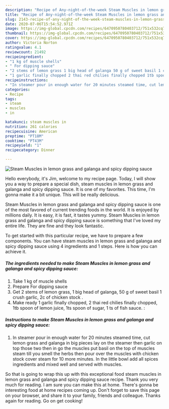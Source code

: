 ```yaml
---
description: "Recipe of Any-night-of-the-week Steam Muscles in lemon grass and galanga and spicy dipping sauce"
title: "Recipe of Any-night-of-the-week Steam Muscles in lemon grass and galanga and spicy dipping sauce"
slug: 2143-recipe-of-any-night-of-the-week-steam-muscles-in-lemon-grass-and-galanga-and-spicy-dipping-sauce
date: 2020-07-06T15:54:52.971Z
image: https://img-global.cpcdn.com/recipes/6470950780403712/751x532cq70/steam-muscles-in-lemon-grass-and-galanga-and-spicy-dipping-sauce-recipe-main-photo.jpg
thumbnail: https://img-global.cpcdn.com/recipes/6470950780403712/751x532cq70/steam-muscles-in-lemon-grass-and-galanga-and-spicy-dipping-sauce-recipe-main-photo.jpg
cover: https://img-global.cpcdn.com/recipes/6470950780403712/751x532cq70/steam-muscles-in-lemon-grass-and-galanga-and-spicy-dipping-sauce-recipe-main-photo.jpg
author: Victoria Norton
ratingvalue: 4.1
reviewcount: 21492
recipeingredient:
- "1 kg of muscle shells"
- " For dipping sauce"
- "2 stems of lemon grass 1 big head of galanga 50 g of sweet basil 1 crush garlic 2c of chicken stock "
- "1 garlic finally chopped 2 thai red chilies finally chopped 1tb spoon of lemon juice 1ts spoon of sugar 1 ts of fish sauce "
recipeinstructions:
- "In steamer pour in enough water for 20 minutes steamed time, cut lemon grass and galanga in big pieces lay on the steamer then garlic on top those two then in go the muscles put basil on the top of muscles steam till you smell the herbs then pour over the muscles with chicken stock cover steam for 10 more minutes. In the little bowl add all spices ingredients and mixed well and served with muscles."
categories:
- Recipe
tags:
- steam
- muscles
- in

katakunci: steam muscles in 
nutrition: 261 calories
recipecuisine: American
preptime: "PT18M"
cooktime: "PT43M"
recipeyield: "1"
recipecategory: Dinner

---
```



![Steam Muscles in lemon grass and galanga and spicy dipping sauce](https://img-global.cpcdn.com/recipes/6470950780403712/751x532cq70/steam-muscles-in-lemon-grass-and-galanga-and-spicy-dipping-sauce-recipe-main-photo.jpg)

Hello everybody, it's Jim, welcome to my recipe page. Today, I will show you a way to prepare a special dish, steam muscles in lemon grass and galanga and spicy dipping sauce. It is one of my favorites. This time, I'm gonna make it a bit unique. This will be really delicious.

Steam Muscles in lemon grass and galanga and spicy dipping sauce is one of the most favored of current trending foods in the world. It is enjoyed by millions daily. It is easy, it is fast, it tastes yummy. Steam Muscles in lemon grass and galanga and spicy dipping sauce is something that I've loved my entire life. They are fine and they look fantastic.




To get started with this particular recipe, we have to prepare a few components. You can have steam muscles in lemon grass and galanga and spicy dipping sauce using 4 ingredients and 1 steps. Here is how you can achieve it.

<!--inarticleads1-->

##### The ingredients needed to make Steam Muscles in lemon grass and galanga and spicy dipping sauce:

1. Take 1 kg of muscle shells
1. Prepare  For dipping sauce
1. Get 2 stems of lemon grass, 1 big head of galanga, 50 g of sweet basil 1 crush garlic, 2c of chicken stock .
1. Make ready 1 garlic finally chopped, 2 thai red chilies finally chopped, 1tb spoon of lemon juice, 1ts spoon of sugar, 1 ts of fish sauce. :




<!--inarticleads2-->

##### Instructions to make Steam Muscles in lemon grass and galanga and spicy dipping sauce:

1. In steamer pour in enough water for 20 minutes steamed time, cut lemon grass and galanga in big pieces lay on the steamer then garlic on top those two then in go the muscles put basil on the top of muscles steam till you smell the herbs then pour over the muscles with chicken stock cover steam for 10 more minutes. In the little bowl add all spices ingredients and mixed well and served with muscles.




So that is going to wrap this up with this exceptional food steam muscles in lemon grass and galanga and spicy dipping sauce recipe. Thank you very much for reading. I am sure you can make this at home. There's gonna be interesting food at home recipes coming up. Don't forget to save this page on your browser, and share it to your family, friends and colleague. Thanks again for reading. Go on get cooking!
